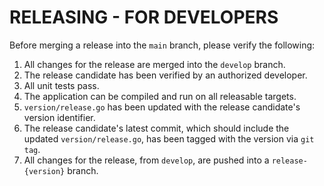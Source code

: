 # RELEASING - FOR DEVELOPERS

Before merging a release into the `main` branch, please verify the following:

1. All changes for the release are merged into the `develop` branch.
2. The release candidate has been verified by an authorized developer.
3. All unit tests pass.
4. The application can be compiled and run on all releasable targets.
5. `version/release.go` has been updated with the release candidate's version identifier.
6. The release candidate's latest commit, which should include the updated `version/release.go`, has been tagged with the version via `git tag`.
7. All changes for the release, from `develop`, are pushed into a `release-{version}` branch.